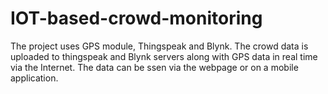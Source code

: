 # IOT-based-crowd-monitoring

The project uses GPS module, Thingspeak and Blynk.
The crowd data is uploaded to thingspeak and Blynk servers along with GPS data in real time via the Internet.
The data can be ssen via the webpage or on a mobile application.
